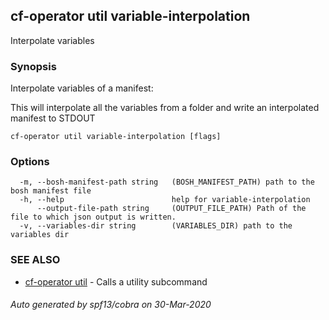 ## cf-operator util variable-interpolation

Interpolate variables

### Synopsis

Interpolate variables of a manifest:

This will interpolate all the variables from a folder and write an
interpolated manifest to STDOUT


```
cf-operator util variable-interpolation [flags]
```

### Options

```
  -m, --bosh-manifest-path string   (BOSH_MANIFEST_PATH) path to the bosh manifest file
  -h, --help                        help for variable-interpolation
      --output-file-path string     (OUTPUT_FILE_PATH) Path of the file to which json output is written.
  -v, --variables-dir string        (VARIABLES_DIR) path to the variables dir
```

### SEE ALSO

* [cf-operator util](cf-operator_util.md)	 - Calls a utility subcommand

###### Auto generated by spf13/cobra on 30-Mar-2020
